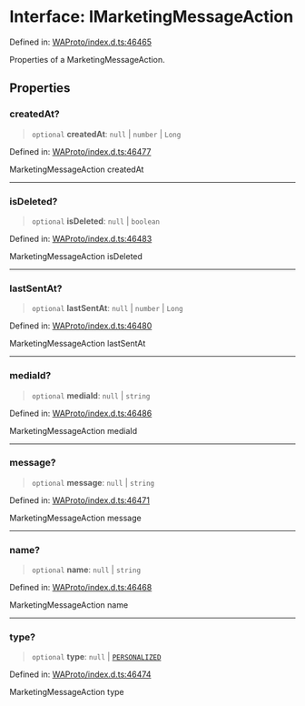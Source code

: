 # Interface: IMarketingMessageAction

Defined in: [WAProto/index.d.ts:46465](https://github.com/Fokusdotid/bail/blob/dad8cbc7bd41e0c17126095b0fc017b92c3d85cf/WAProto/index.d.ts#L46465)

Properties of a MarketingMessageAction.

## Properties

### createdAt?

> `optional` **createdAt**: `null` \| `number` \| `Long`

Defined in: [WAProto/index.d.ts:46477](https://github.com/Fokusdotid/bail/blob/dad8cbc7bd41e0c17126095b0fc017b92c3d85cf/WAProto/index.d.ts#L46477)

MarketingMessageAction createdAt

***

### isDeleted?

> `optional` **isDeleted**: `null` \| `boolean`

Defined in: [WAProto/index.d.ts:46483](https://github.com/Fokusdotid/bail/blob/dad8cbc7bd41e0c17126095b0fc017b92c3d85cf/WAProto/index.d.ts#L46483)

MarketingMessageAction isDeleted

***

### lastSentAt?

> `optional` **lastSentAt**: `null` \| `number` \| `Long`

Defined in: [WAProto/index.d.ts:46480](https://github.com/Fokusdotid/bail/blob/dad8cbc7bd41e0c17126095b0fc017b92c3d85cf/WAProto/index.d.ts#L46480)

MarketingMessageAction lastSentAt

***

### mediaId?

> `optional` **mediaId**: `null` \| `string`

Defined in: [WAProto/index.d.ts:46486](https://github.com/Fokusdotid/bail/blob/dad8cbc7bd41e0c17126095b0fc017b92c3d85cf/WAProto/index.d.ts#L46486)

MarketingMessageAction mediaId

***

### message?

> `optional` **message**: `null` \| `string`

Defined in: [WAProto/index.d.ts:46471](https://github.com/Fokusdotid/bail/blob/dad8cbc7bd41e0c17126095b0fc017b92c3d85cf/WAProto/index.d.ts#L46471)

MarketingMessageAction message

***

### name?

> `optional` **name**: `null` \| `string`

Defined in: [WAProto/index.d.ts:46468](https://github.com/Fokusdotid/bail/blob/dad8cbc7bd41e0c17126095b0fc017b92c3d85cf/WAProto/index.d.ts#L46468)

MarketingMessageAction name

***

### type?

> `optional` **type**: `null` \| [`PERSONALIZED`](../namespaces/MarketingMessageAction/enumerations/MarketingMessagePrototypeType.md#personalized)

Defined in: [WAProto/index.d.ts:46474](https://github.com/Fokusdotid/bail/blob/dad8cbc7bd41e0c17126095b0fc017b92c3d85cf/WAProto/index.d.ts#L46474)

MarketingMessageAction type
